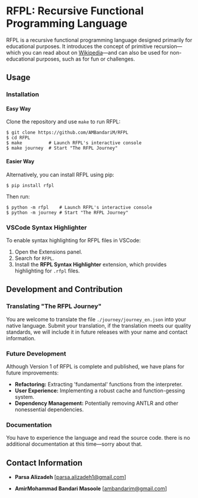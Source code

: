 # RFPL: Recursive Functional Programming Language

RFPL is a recursive functional programming language designed primarily for educational purposes. It introduces the concept of primitive recursion—which you can read about on [Wikipedia](https://en.wikipedia.org/wiki/Primitive_recursive_function)—and can also be used for non-educational purposes, such as for fun or challenges.

## Usage

### Installation

#### Easy Way

Clone the repository and use `make` to run RFPL:

```console
$ git clone https://github.com/AMBandariM/RFPL
$ cd RFPL
$ make          # Launch RFPL's interactive console
$ make journey  # Start "The RFPL Journey"
```

#### Easier Way

Alternatively, you can install RFPL using pip:

```console
$ pip install rfpl
```

Then run:

```console
$ python -m rfpl    # Launch RFPL's interactive console
$ python -m journey # Start "The RFPL Journey"
```

### VSCode Syntax Highlighter
To enable syntax highlighting for RFPL files in VSCode:

1. Open the Extensions panel.
2. Search for `RFPL`.
3. Install the **RFPL Syntax Highlighter** extension, which provides highlighting for `.rfpl` files.

## Development and Contribution
### Translating "The RFPL Journey"

You are welcome to translate the file `./journey/journey_en.json` into your native language. Submit your translation, if the translation meets our quality standards, we will include it in future releases with your name and contact information.

### Future Development

Although Version 1 of RFPL is complete and published, we have plans for future improvements:
- **Refactoring:** Extracting 'fundamental' functions from the interpreter.
- **User Experience:** Implementing a robust cache and function-gessing system.
- **Dependency Management:** Potentially removing ANTLR and other nonessential dependencies.

### Documentation
You have to experience the language and read the source code. there is no additional documentation at this time—sorry about that.

## Contact Information
- **Parsa Alizadeh** \[[parsa.alizadeh1@gmail.com](mailto:parsa.alizadeh1@gmail.com)\]

- **AmirMohammad Bandari Masoole** \[[ambandarim@gmail.com](mailto:ambandarim@gmail.com)\]

